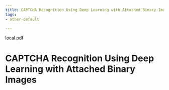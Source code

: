 ```yaml
---
title: CAPTCHA Recognition Using Deep Learning with Attached Binary Images
tags:
- other-default

---
```


[local pdf](../../../pdfs/CAPTCHA%20Recognition%20Using%20Deep%20Learning%20with%20Attached%20Binary%20Images.pdf)

# CAPTCHA Recognition Using Deep Learning with Attached Binary Images
